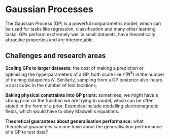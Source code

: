 # Gaussian Processes

The Gaussian Process (GP) is a powerful nonparametric model, which can be used for tasks like regression, classification and many other learning tasks. GPs perform exctremely well in small datasets, have theoretically attractive properties and are interpretable.

## Challenges and research areas

**Scaling GPs to larger datasets:** the cost of making a prediction or optimising the hyperparameters of a GP, both scale like $\mathcal{O}(N^3)$ in the number of training datapoints $N$. Similarly, sampling from a GP posterior also incurs a cost cubic in the number of test locations.

**Baking physical constraints into GP priors:** sometimes, we might have a strong prior on the function we are trying to model, which can be often stated in the form of a prior. Examples include modelling electromagnetic fields, which would have to obey Maxwell's equations.

**Theoretical guarantees about generalisation performance:** what theoretical guarantees can one have about the generalisation performance of a GP to test data?
